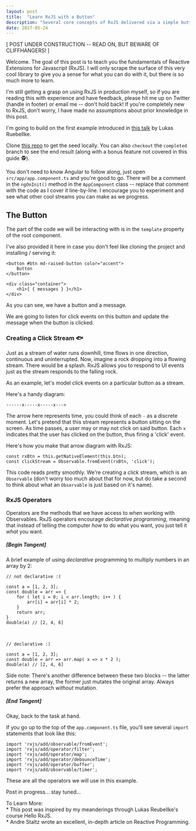 ```yaml
---
layout: post
title:  "Learn RxJS with a Button"
description: "Several core concepts of RxJS delivered via a simple button."
date: 2017-05-24
---
```

[ POST UNDER CONSTRUCTION -- READ ON, BUT BEWARE OF CLIFFHANGERS! ]

Welcome. The goal of this post is to teach you the fundamentals of Reactive Extensions for Javascript (RxJS). I will only scrape the surface of this very cool library to give you a sense for what you can do with it, but there is so much more to learn. 

I'm still getting a grasp on using RxJS in production myself, so if you are reading this with experience and have feedback, please hit me up on Twitter (handle in footer) or email me -- don't hold back! If you're completely new to RxJS, don't worry, I have made no assumptions about prior knowledge in this post. 

I'm going to build on the first example introduced in [this talk](https://www.youtube.com/watch?v=5CTL7aqSvJU) by Lukas Ruebellke.

Clone [this repo](https://github.com/vincecampanale/learn-rxjs-with-a-button) to get the seed locally. You can also `checkout` the `completed` branch to see the end result (along with a bonus feature not covered in this guide 🕵️). 

You don't need to know Angular to follow along, just open `src/app/app.component.ts` and you're good to go. There will be a comment in the `ngOnInit()` method in the `AppComponent` class -- replace that comment with the code as I cover it line-by-line. I encourage you to experiment and see what other cool streams you can make as we progress. 


<h2>The Button</h2> 

The part of the code we will be interacting with is in the `template` property of the root component.

I've also provided it here in case you don't feel like cloning the project and installing / serving it: 

    <button #btn md-raised-button color="accent">
        Button
    </button>
    
    <div class="container">
        <h1>{ { messages } }</h1>
    </div>


As you can see, we have a button and a message.  

We are going to listen for click events on this button and update the message when the button is clicked. 

### Creating a Click Stream 🐟

Just as a stream of water runs downhill, time flows in one direction, continuous and uninterrupted. Now, imagine a rock dropping into a flowing stream. There would be a splash. RxJS allows you to respond to UI events just as the stream responds to the falling rock. 

As an example, let's model click events on a particular button as a stream. 

Here's a handy diagram:  
```
------x-----x-----x--->
```
The arrow here represents time, you could think of each `-` as a discrete moment. Let's pretend that this stream represents a button sitting on the screen. As time passes, a user may or may not click on said button. Each `x` indicates that the user has clicked on the button, thus firing a 'click' event. 

Here's how you make that arrow diagram with RxJS:

    const rxBtn = this.getNativeElement(this.btn);
    const clickStream = Observable.fromEvent(rxBtn, 'click');

This code reads pretty smoothly. We're creating a click stream, which is an `Observable` (don't worry too much about that for now, but do take a second to think about what an `Observable` is just based on it's name).

### RxJS Operators

Operators are the methods that we have access to when working with Observables. RxJS operators encourage *declarative programming*, meaning that instead of telling the computer *how* to do what you want, you just tell it *what* you want.

##### [Begin Tangent]

A brief example of using *declarative* programming to multiply numbers in an array by 2: 

    // not declarative :( 

    const a = [1, 2, 3];
    const double = arr => {
        for ( let i = 0; i < arr.length; i++ ) {
            arr[i] = arr[i] * 2;
        }
        return arr; 
    }
    double(a) // [2, 4, 6]

<br />

    // declarative :) 

    const a = [1, 2, 3];
    const double = arr => arr.map( x => x * 2 );
    double(a) // [2, 4, 6]

Side note: There's another difference between these two blocks -- the latter returns a new array, the former just mutates the original array. Always prefer the approach *without* mutation. 

##### [End Tangent]

Okay, back to the task at hand. 

If you go up to the top of the `app.component.ts` file, you'll see several `import` statements that look like this: 

    import 'rxjs/add/observable/fromEvent';
    import 'rxjs/add/operator/filter';
    import 'rxjs/add/operator/map';
    import 'rxjs/add/operator/debounceTime';
    import 'rxjs/add/operator/buffer';
    import 'rxjs/add/observable/timer';

These are all the operators we will use in this example. 



Post in progress... stay tuned...
<!--
    let clickStream = Observable.fromEvent(this.getNativeElement(this.btn), 'click');

    let streamLength = clickStream
      .filter(event => !event.shiftKey)
      .buffer( clickStream.debounceTime(250) )
      .map( list => list.length );

    let singleClicks = streamLength
      .filter ( x => x === 1 );
    singleClicks.subscribe(event => this.message = "Clicked!");
    let doubleClicks = streamLength.filter ( x => x === 2 );
    doubleClicks.subscribe(event => this.message = "Double Clicked!!");
    let tripleClicks = streamLength.filter( x => x === 3 );
    tripleClicks.subscribe(event => this.message = "TRIPLE Clicked!!!");



    const shiftKey = clickStream
      .filter( event => event.shiftKey )
      .map( event => '~ Shift Clicked ~' );

    shiftKey.subscribe( message => this.message = message );
-->

To Learn More:  
    * This post was inspired by my meanderings through Lukas Reubellke's course Hello RxJS.  
    * Andre Staltz wrote an excellent, in-depth article on Reactive Programming.
